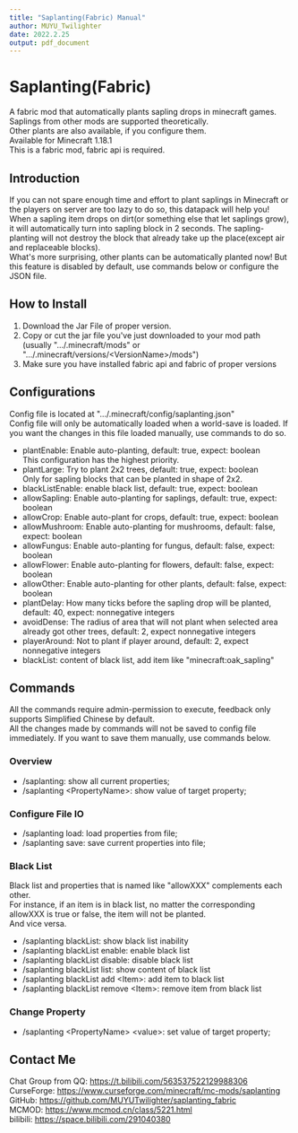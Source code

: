 ```yaml
---
title: "Saplanting(Fabric) Manual"
author: MUYU_Twilighter
date: 2022.2.25
output: pdf_document
---
```


# Saplanting(Fabric)
A fabric mod that automatically plants sapling drops in minecraft games.  
Saplings from other mods are supported theoretically.  
Other plants are also available, if you configure them.  
Available for Minecraft 1.18.1  
This is a fabric mod, fabric api is required.

## Introduction

If you can not spare enough time and effort to plant saplings in Minecraft or the players on server are too lazy to do so, this datapack will help you!  
When a sapling item drops on dirt(or something else that let saplings grow), it will automatically turn into sapling block in 2 seconds. The sapling-planting will not destroy the block that already take up the place(except air and replaceable blocks).  
What's more surprising, other plants can be automatically planted now! But this feature is disabled by default, use commands below or configure the JSON file.

## How to Install

1. Download the Jar File of proper version.
2. Copy or cut the jar file you've just downloaded to your mod path (usually ".../.minecraft/mods" or ".../.minecraft/versions/\<VersionName\>/mods")
3. Make sure you have installed fabric api and fabric of proper versions

## Configurations

Config file is located at ".../.minecraft/config/saplanting.json"  
Config file will only be automatically loaded when a world-save is loaded. If you want the changes in this file loaded manually, use commands to do so.

 - plantEnable: Enable auto-planting, default: true, expect: boolean  
This configuration has the highest priority.
 - plantLarge: Try to plant 2x2 trees, default: true, expect: boolean  
Only for sapling blocks that can be planted in shape of 2x2.
 - blackListEnable: enable black list, default: true, expect: boolean
 - allowSapling: Enable auto-planting for saplings, default: true, expect: boolean
 - allowCrop: Enable auto-plant for crops, default: true, expect: boolean
 - allowMushroom: Enable auto-planting for mushrooms, default: false, expect: boolean
 - allowFungus: Enable auto-planting for fungus, default: false, expect: boolean
 - allowFlower: Enable auto-planting for flowers, default: false, expect: boolean
 - allowOther: Enable auto-planting for other plants, default: false, expect: boolean
 - plantDelay: How many ticks before the sapling drop will be planted, default: 40, expect: nonnegative integers
 - avoidDense: The radius of area that will not plant when selected area already got other trees, default: 2, expect nonnegative integers
 - playerAround: Not to plant if player around, default: 2, expect nonnegative integers
 - blackList: content of black list, add item like "minecraft:oak_sapling"

## Commands

All the commands require admin-permission to execute, feedback only supports Simplified Chinese by default.  
All the changes made by commands will not be saved to config file immediately. If you want to save them manually, use commands below.

### Overview
 - /saplanting: show all current properties;
 - /saplanting \<PropertyName\>: show value of target property;

### Configure File IO
 - /saplanting load: load properties from file;
 - /saplanting save: save current properties into file;

### Black List  
Black list and properties that is named like "allowXXX" complements each other.  
For instance, if an item is in black list, no matter the corresponding allowXXX is true or false, the item will not be planted.  
And vice versa.
 - /saplanting blackList: show black list inability
 - /saplanting blackList enable: enable black list
 - /saplanting blackList disable: disable black list
 - /saplanting blackList list: show content of black list
 - /saplanting blackList add \<Item\>: add item to black list
 - /saplanting blackList remove \<Item\>: remove item from black list

### Change Property
 - /saplanting \<PropertyName\> \<value\>: set value of target property;

## Contact Me

Chat Group from QQ: https://t.bilibili.com/563537522129988306   
CurseForge: https://www.curseforge.com/minecraft/mc-mods/saplanting  
GitHub: https://github.com/MUYUTwilighter/saplanting_fabric  
MCMOD: https://www.mcmod.cn/class/5221.html  
bilibili: https://space.bilibili.com/291040380